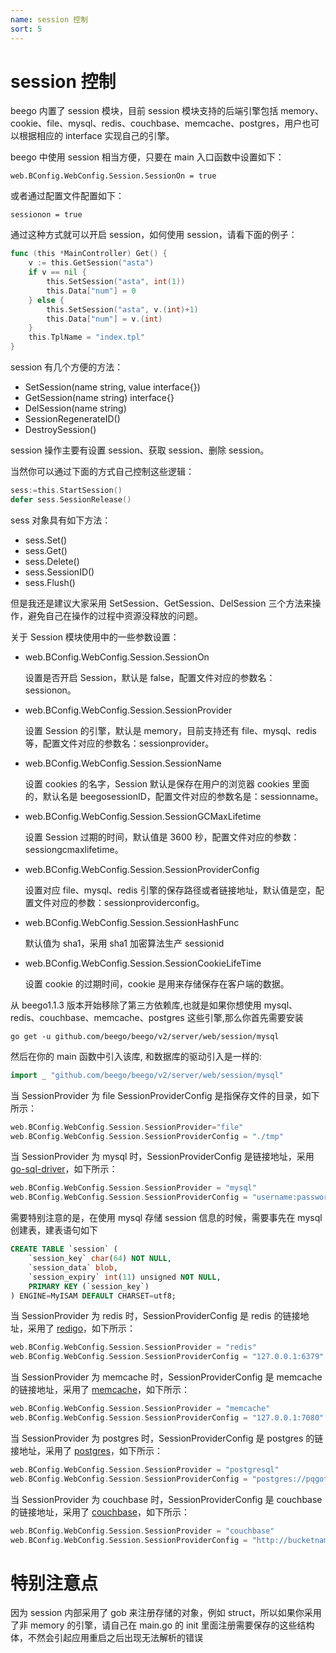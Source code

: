 ```yaml
---
name: session 控制
sort: 5
---
```


# session 控制

beego 内置了 session 模块，目前 session 模块支持的后端引擎包括 memory、cookie、file、mysql、redis、couchbase、memcache、postgres，用户也可以根据相应的 interface 实现自己的引擎。

beego 中使用 session 相当方便，只要在 main 入口函数中设置如下：

	web.BConfig.WebConfig.Session.SessionOn = true

或者通过配置文件配置如下：

	sessionon = true

通过这种方式就可以开启 session，如何使用 session，请看下面的例子：

```go
func (this *MainController) Get() {
	v := this.GetSession("asta")
	if v == nil {
		this.SetSession("asta", int(1))
		this.Data["num"] = 0
	} else {
		this.SetSession("asta", v.(int)+1)
		this.Data["num"] = v.(int)
	}
	this.TplName = "index.tpl"
}
```

session 有几个方便的方法：

- SetSession(name string, value interface{})
- GetSession(name string) interface{}
- DelSession(name string)
- SessionRegenerateID()
- DestroySession()

session 操作主要有设置 session、获取 session、删除 session。

当然你可以通过下面的方式自己控制这些逻辑：

```go
sess:=this.StartSession()
defer sess.SessionRelease()
```
sess 对象具有如下方法：

* sess.Set()
* sess.Get()
* sess.Delete()
* sess.SessionID()
* sess.Flush()

但是我还是建议大家采用 SetSession、GetSession、DelSession 三个方法来操作，避免自己在操作的过程中资源没释放的问题。

关于 Session 模块使用中的一些参数设置：

- web.BConfig.WebConfig.Session.SessionOn

	设置是否开启 Session，默认是 false，配置文件对应的参数名：sessionon。

- web.BConfig.WebConfig.Session.SessionProvider

	设置 Session 的引擎，默认是 memory，目前支持还有 file、mysql、redis 等，配置文件对应的参数名：sessionprovider。

- web.BConfig.WebConfig.Session.SessionName

	设置 cookies 的名字，Session 默认是保存在用户的浏览器 cookies 里面的，默认名是 beegosessionID，配置文件对应的参数名是：sessionname。

- web.BConfig.WebConfig.Session.SessionGCMaxLifetime

	设置 Session 过期的时间，默认值是 3600 秒，配置文件对应的参数：sessiongcmaxlifetime。


- web.BConfig.WebConfig.Session.SessionProviderConfig

	设置对应 file、mysql、redis 引擎的保存路径或者链接地址，默认值是空，配置文件对应的参数：sessionproviderconfig。

- web.BConfig.WebConfig.Session.SessionHashFunc

	默认值为 sha1，采用 sha1 加密算法生产 sessionid

- web.BConfig.WebConfig.Session.SessionCookieLifeTime

	设置 cookie 的过期时间，cookie 是用来存储保存在客户端的数据。

从 beego1.1.3 版本开始移除了第三方依赖库,也就是如果你想使用 mysql、redis、couchbase、memcache、postgres 这些引擎,那么你首先需要安装

	go get -u github.com/beego/beego/v2/server/web/session/mysql

然后在你的 main 函数中引入该库, 和数据库的驱动引入是一样的:

```go
import _ "github.com/beego/beego/v2/server/web/session/mysql"
```

当 SessionProvider 为 file SessionProviderConfig 是指保存文件的目录，如下所示：

```go
web.BConfig.WebConfig.Session.SessionProvider="file"
web.BConfig.WebConfig.Session.SessionProviderConfig = "./tmp"
```

当 SessionProvider 为 mysql 时，SessionProviderConfig 是链接地址，采用 [go-sql-driver](https://github.com/go-sql-driver/mysql)，如下所示：

```go
web.BConfig.WebConfig.Session.SessionProvider = "mysql"
web.BConfig.WebConfig.Session.SessionProviderConfig = "username:password@protocol(address)/dbname?param=value"
```

需要特别注意的是，在使用 mysql 存储 session 信息的时候，需要事先在 mysql 创建表，建表语句如下

```sql
CREATE TABLE `session` (
	`session_key` char(64) NOT NULL,
	`session_data` blob,
	`session_expiry` int(11) unsigned NOT NULL,
	PRIMARY KEY (`session_key`)
) ENGINE=MyISAM DEFAULT CHARSET=utf8;
```

当 SessionProvider 为 redis 时，SessionProviderConfig 是 redis 的链接地址，采用了 [redigo](https://github.com/garyburd/redigo)，如下所示：

```go
web.BConfig.WebConfig.Session.SessionProvider = "redis"
web.BConfig.WebConfig.Session.SessionProviderConfig = "127.0.0.1:6379"
```

当 SessionProvider 为 memcache 时，SessionProviderConfig 是 memcache 的链接地址，采用了 [memcache](https://github.com/beego/memcache)，如下所示：

```go
web.BConfig.WebConfig.Session.SessionProvider = "memcache"
web.BConfig.WebConfig.Session.SessionProviderConfig = "127.0.0.1:7080"
```

当 SessionProvider 为 postgres 时，SessionProviderConfig 是 postgres 的链接地址，采用了 [postgres](https://github.com/lib/pq)，如下所示：

```go
web.BConfig.WebConfig.Session.SessionProvider = "postgresql"
web.BConfig.WebConfig.Session.SessionProviderConfig = "postgres://pqgotest:password@localhost/pqgotest?sslmode=verify-full"
```

当 SessionProvider 为 couchbase 时，SessionProviderConfig 是 couchbase 的链接地址，采用了 [couchbase](https://github.com/couchbaselabs/go-couchbase)，如下所示：

```go
web.BConfig.WebConfig.Session.SessionProvider = "couchbase"
web.BConfig.WebConfig.Session.SessionProviderConfig = "http://bucketname:bucketpass@myserver:8091"
```

# 特别注意点

因为 session 内部采用了 gob 来注册存储的对象，例如 struct，所以如果你采用了非 memory 的引擎，请自己在 main.go 的 init 里面注册需要保存的这些结构体，不然会引起应用重启之后出现无法解析的错误
